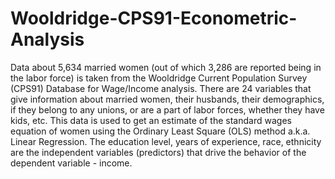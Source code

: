 # Wooldridge-CPS91-Econometric-Analysis

Data about 5,634 married women (out of which 3,286 are reported being in the labor force) is taken from the Wooldridge Current Population Survey (CPS91) Database for Wage/Income analysis. There are 24 variables that give information about married women, their husbands, their demographics, if they belong to any unions, or are a part of labor forces, whether they have kids, etc. This data is used to get an estimate of the standard wages equation of women using the Ordinary Least Square (OLS) method a.k.a. Linear Regression. The education level, years of experience, race, ethnicity are the independent variables (predictors) that drive the behavior of the dependent variable - income.
